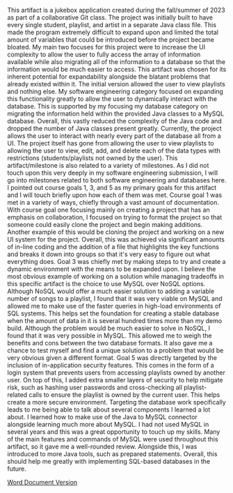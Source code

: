 This artifact is a jukebox application created during the fall/summer of 2023 as part of a collaborative Git class. The project was initially built to have every single student, playlist, and artist in a separate Java class file. This made the program extremely difficult to expand upon and limited the total amount of variables that could be introduced before the project became bloated. My main two focuses for this project were to increase the UI complexity to allow the user to fully access the array of information available while also migrating all of the information to a database so that the information would be much easier to access.
This artifact was chosen for its inherent potential for expandability alongside the blatant problems that already existed within it. The initial version allowed the user to view playlists and nothing else. My software engineering category focused on expanding this functionality greatly to allow the user to dynamically interact with the database. This is supported by my focusing my database category on migrating the information held within the provided Java classes to a MySQL database.
Overall, this vastly reduced the complexity of the Java code and dropped the number of Java classes present greatly. Currently, the project allows the user to interact with nearly every part of the database all from a UI. The project itself has gone from allowing the user to view playlists to allowing the user to view, edit, add, and delete each of the data types with restrictions (students/playlists not owned by the user).
This artifact/milestone is also related to a variety of milestones. As I did not touch upon this very deeply in my software engineering submission, I will go into milestones related to both software engineering and databases here. I pointed out course goals 1, 3, and 5 as my primary goals for this artifact and I will touch briefly upon how each of them was met.
Course goal 1 was met in a variety of ways, chiefly through a vast amount of documentation. With course goal one focusing mainly on creating a project that has an emphasis on collaboration, I focused on trying to format the project so that someone could easily clone the project and begin making additions. Another example of this would be cloning the project and working on a new UI system for the project. Overall, this was achieved via significant amounts of in-line coding and the addition of a file that highlights the key functions and breaks it down into groups so that it's very easy to figure out what everything does.
Goal 3 was chiefly met by making steps to try and create a dynamic environment with the means to be expanded upon. I believe the most obvious example of working on a solution while managing tradeoffs in this specific artifact is the choice to use MySQL over NoSQL options. Although NoSQL would offer a much easier solution to adding a variable number of songs to a playlist, I found that it was very viable on MySQL and allowed me to make use of the faster queries in high-load environments of SQL systems. This helps set the foundation for creating a stable database when the amount of data in it is several hundred times more than my demo build. Although the problem would be much easier to solve in NoSQL, I found that it was very possible in MySQL. This allowed me to weigh the benefits and cons between the two database formats. It also gave me a chance to test myself and find a unique solution to a problem that would be very obvious given a different format.
Goal 5 was directly targeted by the inclusion of in-application security features. This comes in the form of a login system that prevents users from accessing playlists owned by another user. On top of this, I added extra smaller layers of security to help mitigate risk, such as hashing user passwords and cross-checking all playlist-related calls to ensure the playlist is owned by the current user. This helps create a more secure environment.
Targeting the database work specifically leads to me being able to talk about several components I learned a lot about. I learned how to make use of the Java to MySQL connector alongside learning much more about MySQL. I had not used MySQL in several years and this was a great opportunity to touch up my skills. Many of the main features and commands of MySQL were used throughout this artifact, so it gave me a well-rounded review. Alongside this, I was introduced to more Java tools, such as prepared statements. Overall, this should help me greatly with implementing SQL-based databases in the future.

<a href="https://mhocsnhu.github.io/narratives/HockingW5Nar.docx">Word Document Version</a>
